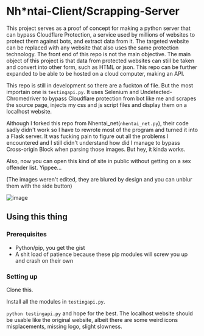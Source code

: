 # Nh*ntai-Client/Scrapping-Server
This project serves as a proof of concept for making a python server that can bypass Cloudflare Protection, a service used by millions of websites to protect them against bots, and extract data from it. The targeted website can be replaced with any website that also uses the same protection technology. The front end of this repo is not the main objective. The main object of this project is that data from protected websites can still be taken and convert into other form, such as HTML or json. This repo can be further expanded to be able to be hosted on a cloud computer, making an API.

This repo is still in development so there are a fuckton of file.
But the most importain one is `testingapi.py`. It uses Selenium and Undetected-Chromedriver to bypass Cloudflare protection from bot like me and scrapes the source page, injects my css and js script files and display them on a localhost website.

Although I forked this repo from Nhentai_net(`nhentai_net.py`), their code sadly didn't work so I have to rewrote most of the program and turned it into a Flask server. It was fucking pain to figure out all the problems I encountered and I still didn't understand how did I manage to bypass Cross-origin Block when parsing those images. But hey, it kinda works.

Also, now you can open this kind of site in public without getting on a sex offender list. Yippee...

(The images weren't edited, they are blured by design and you can unblur them with the side button)


![image](https://user-images.githubusercontent.com/84757707/189525518-9cd48fd0-6f4a-489b-99fc-0d7dc4c844aa.png)

## Using this thing
### Prerequisites
- Python/pip, you get the gist
- A shit load of patience because these pip modules will screw you up and crash on their own

### Setting up

Clone this.

Install all the modules in `testingapi.py`.

`python testingapi.py` and hope for the best. The localhost website should be usable like the original website, albeit there are some weird icons misplacements, missing logo, slight slowness.

